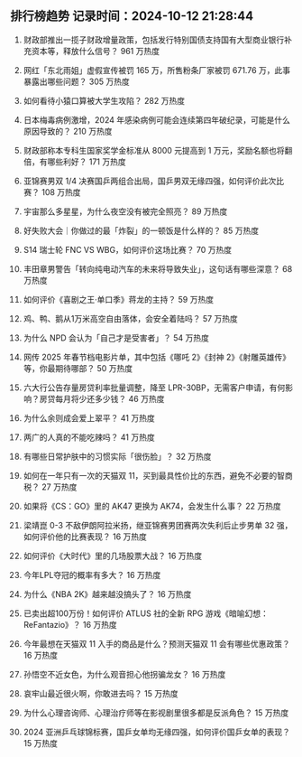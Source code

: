 
## 排行榜趋势 记录时间：2024-10-12 21:28:44
  
  1. 财政部推出一揽子财政增量政策，包括发行特别国债支持国有大型商业银行补充资本等，释放什么信号？ 961 万热度
    
  2. 网红「东北雨姐」虚假宣传被罚 165 万，所售粉条厂家被罚 671.76 万，此事暴露出哪些问题？ 305 万热度
    
  3. 如何看待小猿口算被大学生攻陷？ 282 万热度
    
  4. 日本梅毒病例激增，2024 年感染病例可能会连续第四年破纪录，可能是什么原因导致的？ 210 万热度
    
  5. 财政部称本专科生国家奖学金标准从 8000 元提高到 1 万元，奖励名额也将翻倍，有哪些利好？ 171 万热度
    
  6. 亚锦赛男双 1/4 决赛国乒两组合出局，国乒男双无缘四强，如何评价此次比赛？ 108 万热度
    
  7. 宇宙那么多星星，为什么夜空没有被完全照亮？ 89 万热度
    
  8. 好失败大会｜你做过的最「炸裂」的一顿饭是什么样的？ 85 万热度
    
  9. S14 瑞士轮 FNC VS WBG，如何评价这场比赛？ 70 万热度
    
  10. 丰田章男警告「转向纯电动汽车的未来将导致失业」，这句话有哪些深意？ 68 万热度
    
  11. 如何评价《喜剧之王·单口季》蒋龙的主持？ 59 万热度
    
  12. 鸡、鸭、鹅从1万米高空自由落体，会安全着陆吗？ 57 万热度
    
  13. 为什么 NPD 会认为「自己才是受害者」？ 54 万热度
    
  14. 网传 2025 年春节档电影片单，其中包括《哪吒 2》《封神 2》《射雕英雄传》等，你最期待哪部？ 50 万热度
    
  15. 六大行公告存量房贷利率批量调整，降至 LPR-30BP，无需客户申请，有何影响？房贷每月将少还多少钱？ 46 万热度
    
  16. 为什么余则成会爱上翠平？ 41 万热度
    
  17. 两广的人真的不能吃辣吗？ 41 万热度
    
  18. 有哪些日常护肤中的习惯实际「很伤脸」？ 32 万热度
    
  19. 如何在一年只有一次的天猫双 11，买到最具性价比的东西，避免不必要的智商税？ 27 万热度
    
  20. 如果将《CS：GO》里的 AK47 更换为 AK74，会发生什么事？ 22 万热度
    
  21. 梁靖崑 0-3 不敌伊朗阿拉米扬，继亚锦赛男团赛两次失利后止步男单 32 强，如何评价他的比赛表现？ 16 万热度
    
  22. 如何评价《大时代》里的几场股票大战？ 16 万热度
    
  23. 今年LPL夺冠的概率有多大？ 16 万热度
    
  24. 为什么《NBA 2K》越来越没搞头了？ 16 万热度
    
  25. 已卖出超100万份！如何评价 ATLUS 社的全新 RPG 游戏《暗喻幻想：ReFantazio》？ 16 万热度
    
  26. 今年最想在天猫双 11 入手的商品是什么？预测天猫双 11 会有哪些优惠政策？ 16 万热度
    
  27. 孙悟空不近女色，为什么观音担心他拐骗龙女？ 16 万热度
    
  28. 哀牢山最近很火啊，你敢进去吗？ 15 万热度
    
  29. 为什么心理咨询师、心理治疗师等在影视剧里很多都是反派角色？ 15 万热度
    
  30. 2024 亚洲乒乓球锦标赛，国乒女单均无缘四强，如何评价国乒女单的表现？ 15 万热度
    